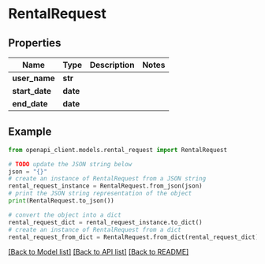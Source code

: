 # RentalRequest


## Properties

Name | Type | Description | Notes
------------ | ------------- | ------------- | -------------
**user_name** | **str** |  | 
**start_date** | **date** |  | 
**end_date** | **date** |  | 

## Example

```python
from openapi_client.models.rental_request import RentalRequest

# TODO update the JSON string below
json = "{}"
# create an instance of RentalRequest from a JSON string
rental_request_instance = RentalRequest.from_json(json)
# print the JSON string representation of the object
print(RentalRequest.to_json())

# convert the object into a dict
rental_request_dict = rental_request_instance.to_dict()
# create an instance of RentalRequest from a dict
rental_request_from_dict = RentalRequest.from_dict(rental_request_dict)
```
[[Back to Model list]](../README.md#documentation-for-models) [[Back to API list]](../README.md#documentation-for-api-endpoints) [[Back to README]](../README.md)


